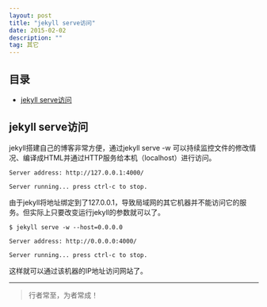 ```yaml
---
layout: post
title: "jekyll serve访问"
date: 2015-02-02
description: ""
tag: 其它
---
```








## 目录
- [jekyll serve访问](#content1)   



<!-- ************************************************ -->
## <a id="content1"></a>jekyll serve访问

jekyll搭建自己的博客非常方便，通过jekyll serve -w 可以持续监控文件的修改情况、编译成HTML并通过HTTP服务给本机（localhost）进行访问。

```
Server address: http://127.0.0.1:4000/

Server running... press ctrl-c to stop.
```

由于jekyll将地址绑定到了127.0.0.1，导致局域网的其它机器并不能访问它的服务。但实际上只要改变运行jekyll的参数就可以了。

```
$ jekyll serve -w --host=0.0.0.0

Server address: http://0.0.0.0:4000/

Server running... press ctrl-c to stop.
```

这样就可以通过该机器的IP地址访问网站了。



----------
>  行者常至，为者常成！


